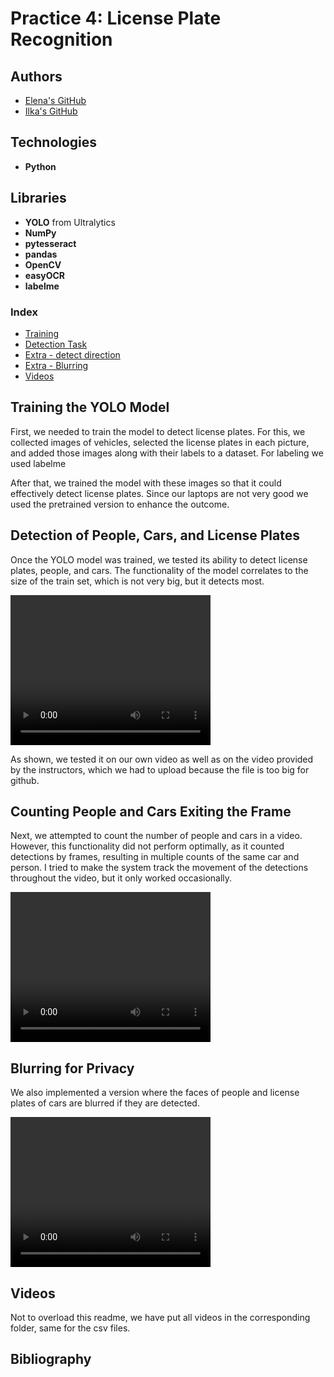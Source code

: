 # Practice 4: License Plate Recognition

## Authors
- [Elena's GitHub](https://github.com/efm092000)
- [Ilka's GitHub](https://github.com/jeski73)

## Technologies
- **Python**

## Libraries
- **YOLO** from Ultralytics
- **NumPy**
- **pytesseract**
- **pandas**
- **OpenCV**
- **easyOCR**
- **labelme**

### Index

- [Training](#training-the-yolo-model)  
- [Detection Task](#detection-of-people-cars-and-license-plates)  
- [Extra - detect direction](#counting-people-and-cars-exiting-the-frame)  
- [Extra - Blurring](#blurring-for-privacy)
- [Videos](#videos)


## Training the YOLO Model

First, we needed to train the model to detect license plates. For this, we collected images of vehicles, selected the license plates in each picture, and added those images along with their labels to a dataset. For labeling we used labelme

After that, we trained the model with these images so that it could effectively detect license plates. 
Since our laptops are not very good we used the pretrained version to enhance the outcome.

## Detection of People, Cars, and License Plates

Once the YOLO model was trained, we tested its ability to detect license plates, people, and cars. 
The functionality of the model correlates to the size of the train set, which is not very big, but it detects most.


<video src="test-vid-track.mp4" width="320" height="240" controls>Your browser does not support the video tag.</video>

As shown, we tested it on our own video as well as on the video provided by the instructors, which we had to upload because the file is too big for github.

<!-- Image of the test video with blurs -->

## Counting People and Cars Exiting the Frame

Next, we attempted to count the number of people and cars in a video. However, this functionality did not perform optimally, as it counted detections by frames, resulting in multiple counts of the same car and person. I tried to make the system track the movement of the detections throughout the video, but it only worked occasionally.

<video src="test-vid-count.mp4" width="320" height="240" controls>Your browser does not support the video tag.</video>

## Blurring for Privacy
We also implemented a version where the faces of people and license plates of cars are blurred if they are detected.


<video src="test-vid-blurr.mp4" width="320" height="240" controls>Your browser does not support the video tag.</video>

## Videos
Not to overload this readme, we have put all videos in the corresponding folder, same for the csv files.


## Bibliography
